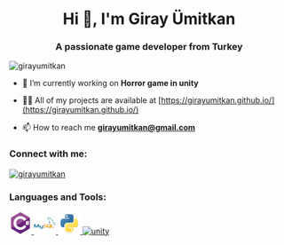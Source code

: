 <h1 align="center">Hi 👋, I'm Giray Ümitkan</h1>
<h3 align="center">A passionate game developer from Turkey</h3>

<p align="left"> <img src="https://komarev.com/ghpvc/?username=girayumitkan&label=Profile%20views&color=0e75b6&style=flat" alt="girayumitkan" /> </p>

- 🔭 I’m currently working on **Horror game in unity**

- 👨‍💻 All of my projects are available at [https://girayumitkan.github.io/](https://girayumitkan.github.io/)

- 📫 How to reach me **girayumitkan@gmail.com**

<h3 align="left">Connect with me:</h3>
<p align="left">
<a href="https://linkedin.com/in/girayumitkan" target="blank"><img align="center" src="https://raw.githubusercontent.com/rahuldkjain/github-profile-readme-generator/master/src/images/icons/Social/linked-in-alt.svg" alt="girayumitkan" height="30" width="40" /></a>
</p>

<h3 align="left">Languages and Tools:</h3>
<p align="left"> <a href="https://www.w3schools.com/cs/" target="_blank" rel="noreferrer"> <img src="https://raw.githubusercontent.com/devicons/devicon/master/icons/csharp/csharp-original.svg" alt="csharp" width="40" height="40"/> </a> <a href="https://www.mysql.com/" target="_blank" rel="noreferrer"> <img src="https://raw.githubusercontent.com/devicons/devicon/master/icons/mysql/mysql-original-wordmark.svg" alt="mysql" width="40" height="40"/> </a> <a href="https://www.python.org" target="_blank" rel="noreferrer"> <img src="https://raw.githubusercontent.com/devicons/devicon/master/icons/python/python-original.svg" alt="python" width="40" height="40"/> </a> <a href="https://unity.com/" target="_blank" rel="noreferrer"> <img src="https://www.vectorlogo.zone/logos/unity3d/unity3d-icon.svg" alt="unity" width="40" height="40"/> </a> </p>
